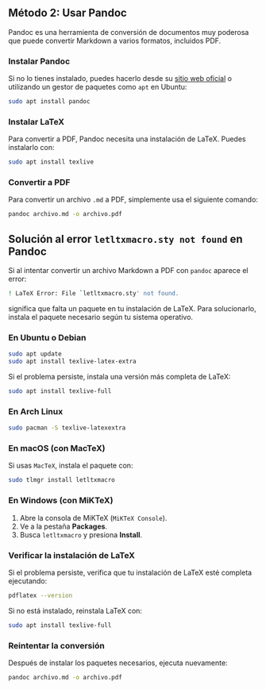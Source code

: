 ## Método 2: Usar Pandoc

Pandoc es una herramienta de conversión de documentos muy poderosa que puede convertir Markdown a varios formatos, incluidos PDF.

### Instalar Pandoc
Si no lo tienes instalado, puedes hacerlo desde su [sitio web oficial](https://pandoc.org/) o utilizando un gestor de paquetes como `apt` en Ubuntu:

```bash
sudo apt install pandoc
```

### Instalar LaTeX
Para convertir a PDF, Pandoc necesita una instalación de LaTeX. Puedes instalarlo con:

```bash
sudo apt install texlive
```

### Convertir a PDF
Para convertir un archivo `.md` a PDF, simplemente usa el siguiente comando:

```bash
pandoc archivo.md -o archivo.pdf
```




## Solución al error `letltxmacro.sty not found` en Pandoc

Si al intentar convertir un archivo Markdown a PDF con `pandoc` aparece el error:

```bash
! LaTeX Error: File `letltxmacro.sty' not found.
```

significa que falta un paquete en tu instalación de LaTeX. Para solucionarlo, instala el paquete necesario según tu sistema operativo.

### En Ubuntu o Debian
```bash
sudo apt update
sudo apt install texlive-latex-extra
```

Si el problema persiste, instala una versión más completa de LaTeX:
```bash
sudo apt install texlive-full
```

### En Arch Linux
```bash
sudo pacman -S texlive-latexextra
```

### En macOS (con MacTeX)
Si usas `MacTeX`, instala el paquete con:
```bash
sudo tlmgr install letltxmacro
```

### En Windows (con MiKTeX)
1. Abre la consola de MiKTeX (`MiKTeX Console`).
2. Ve a la pestaña **Packages**.
3. Busca `letltxmacro` y presiona **Install**.

### Verificar la instalación de LaTeX
Si el problema persiste, verifica que tu instalación de LaTeX esté completa ejecutando:
```bash
pdflatex --version
```
Si no está instalado, reinstala LaTeX con:
```bash
sudo apt install texlive-full
```

### Reintentar la conversión
Después de instalar los paquetes necesarios, ejecuta nuevamente:
```bash
pandoc archivo.md -o archivo.pdf
```


